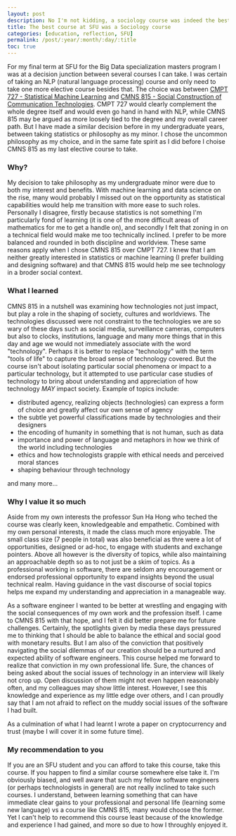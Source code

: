 ```yaml
---
layout: post
description: No I'm not kidding, a sociology course was indeed the best course I took
title: The best course at SFU was a Sociology course
categories: [education, reflection, SFU]
permalink: /post/:year/:month/:day/:title
toc: true
---
```


For my final term at SFU for the Big Data specialization masters program I was at a decision junction between several courses I can take. I was certain of taking an
NLP (natural language processing) course and only need to take one more elective course besides that. The choice was between [CMPT 727 - Statistical Machine Learning](https://coursys.sfu.ca/2020sp-cmpt-727-g1/pages/) and [CMNS 815 - Social Construction of Communication Technologies](https://www.sfu.ca/outlines.html?2020/spring/cmns/815/g100). CMPT 727 would clearly complement the whole degree itself and would even go hand in hand with NLP, while CMNS 815 may be argued as more loosely tied to the degree and my overall career path. But I have made a similar decision before in my undergraduate years, between taking statistics or philosophy as my minor. I chose the uncommon philosophy as my choice, and in the same fate spirit as I did before I choise CMNS 815 as my last elective course to take.

### Why?

My decision to take philosophy as my undergraduate minor were due to both my interest and benefits. With machine learning and data science on the rise, many would
probably I missed out on the opportunity as statistical capabilities would help me transition with more ease to such roles. Personally I disagree, firstly because
statistics is not something I'm particularly fond of learning (it is one of the more difficult areas of mathematics for me to get a handle on), and secondly
I felt that zoning in on a technical field would make me too technically inclined. I prefer to be more balanced and rounded in both discipline and worldview.
These same reasons apply when I chose CMNS 815 over CMPT 727. I knew that I am neither greatly interested in statistics or machine learning (I prefer building and
designing software) and that CMNS 815 would help me see technology in a broder social context.

### What I learned

CMNS 815 in a nutshell was examining how technologies not just impact, but play a role in the shaping of society, cultures and worldviews. The technologies discussed
were not constraint to the technologies we are so wary of these days such as social media, surveillance cameras, computers but also to clocks, institutions, language
and many more things that in this day and age we would not immediately associate with the word "technology". Perhaps it is better to replace "technology" with the term
"tools of life" to capture the broad sense of technology covered. But the course isn't about isolating particular social phenomena or impact to a particular technology,
but it attempted to use particular case studies of technology to bring about understanding and appreciation of how technology _MAY_ impact society. Example of topics
include:

- distributed agency, realizing objects (technologies) can express a form of choice and greatly affect our own sense of agency
- the subtle yet powerful classifications made by technologies and their designers
- the encoding of humanity in something that is not human, such as data
- importance and power of language and metaphors in how we think of the world including technologies
- ethics and how technologists grapple with ethical needs and perceived moral stances
- shaping behaviour through technology

and many more...

### Why I value it so much

Aside from my own interests the professor Sun Ha Hong who teched the course was clearly keen, knowledgeable and empathetic. Combined with my own personal interests,
it made the class much more enjoyable. The small class size (7 people in total) was also beneficial as thre were a lot of opportunities, designed or ad-hoc, to engage
with students and exchange pointers. Above all however is the diversity of topics, while also maintaining an approachable depth so as to not just be a skim of topics.
As a professional working in software, there are seldom any encouragement or endorsed professional opportunity to expand insights beyond the usual technical realm.
Having guidance in the vast discourse of social topics helps me expand my understanding and appreciation in a manageable way.

As a software engineer I wanted to be better at wrestling and engaging with the social consequences of my own work and the profession itself. I came to CMNS 815 with
that hope, and I felt it did better prepare me for future challenges. Certainly, the spotlights given by media these days pressured me to thinking that I should be
able to balance the ethical and social good with monetary results. But I am also of the conviction that positively navigating the social dilemmas of our creation
should be a nurtured and expected ability of software engineers. This course helped me forward to realize that conviction in my own professional life. Sure, the
chances of being asked about the social issues of technology in an interview will likely not crop up. Open discussion of them might not even happen reasonably often,
and my colleagues may show little interest. However, I see this knowledge and experience as my little edge over others, and I can proudly say that I am not afraid to
reflect on the muddy social issues of the software I had built.

As a culmination of what I had learnt I wrote a paper on cryptocurrency and trust (maybe I will cover it in some future time).

### My recommendation to you

If you are an SFU student and you can afford to take this course, take this course. If you happen to find a similar course somewhere else take it. I'm obviously biased,
and well aware that such my fellow software engineers (or perhaps technologists in general) are not really inclined to take such courses. I understand, between
learning something that can have immediate clear gains to your professional and personal life (learning some new language) vs a course like CMNS 815, many would choose
the former. Yet I can't help to recommend this course least because of the knowledge and experience I had gained, and more so due to how I throughly enjoyed it.